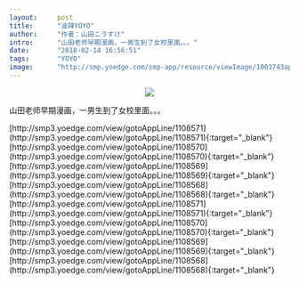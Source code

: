 ```yaml
---
layout:     post
title:      "波辣YOYO"
author:     "作者：山田こうすけ"
intro:      "山田老师早期漫画，一男生到了女校里面。。。"
date:       "2018-02-14 16:56:51"
tags:       "YOYO"
image:      "http://smp.yoedge.com/smp-app/resource/viewImage/1003743appline.png"
---
```

<div style="text-align: center">
<p><img src="http://smp.yoedge.com/smp-app/resource/viewImage/1003743appline.png"/></p>
</div>
<p class="post-meta">
<span>山田老师早期漫画，一男生到了女校里面。。。</span>
</p>
[http://smp3.yoedge.com/view/gotoAppLine/1108571](http://smp3.yoedge.com/view/gotoAppLine/1108571){:target="_blank"}
[http://smp3.yoedge.com/view/gotoAppLine/1108570](http://smp3.yoedge.com/view/gotoAppLine/1108570){:target="_blank"}
[http://smp3.yoedge.com/view/gotoAppLine/1108569](http://smp3.yoedge.com/view/gotoAppLine/1108569){:target="_blank"}
[http://smp3.yoedge.com/view/gotoAppLine/1108568](http://smp3.yoedge.com/view/gotoAppLine/1108568){:target="_blank"}
[http://smp3.yoedge.com/view/gotoAppLine/1108571](http://smp3.yoedge.com/view/gotoAppLine/1108571){:target="_blank"}
[http://smp3.yoedge.com/view/gotoAppLine/1108570](http://smp3.yoedge.com/view/gotoAppLine/1108570){:target="_blank"}
[http://smp3.yoedge.com/view/gotoAppLine/1108569](http://smp3.yoedge.com/view/gotoAppLine/1108569){:target="_blank"}
[http://smp3.yoedge.com/view/gotoAppLine/1108568](http://smp3.yoedge.com/view/gotoAppLine/1108568){:target="_blank"}


